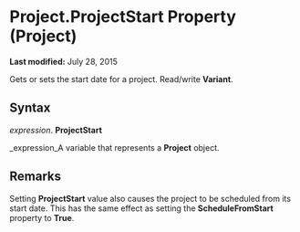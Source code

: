 
# Project.ProjectStart Property (Project)

 **Last modified:** July 28, 2015

Gets or sets the start date for a project. Read/write  **Variant**.

## Syntax

 _expression_. **ProjectStart**

 _expression_A variable that represents a  **Project** object.


## Remarks

Setting  **ProjectStart** value also causes the project to be scheduled from its start date. This has the same effect as setting the **ScheduleFromStart** property to **True**.

